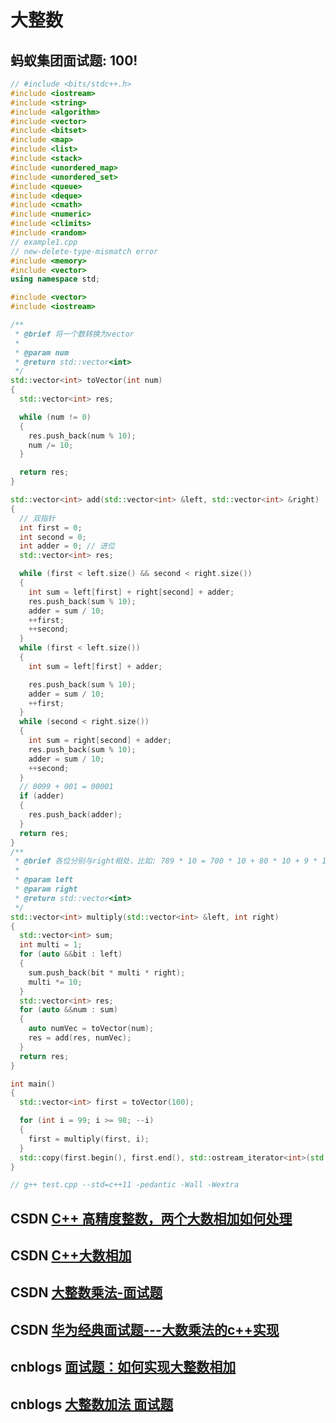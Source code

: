 # 大整数

## 蚂蚁集团面试题: 100!

```c++
// #include <bits/stdc++.h>
#include <iostream>
#include <string>
#include <algorithm>
#include <vector>
#include <bitset>
#include <map>
#include <list>
#include <stack>
#include <unordered_map>
#include <unordered_set>
#include <queue>
#include <deque>
#include <cmath>
#include <numeric>
#include <climits>
#include <random>
// example1.cpp
// new-delete-type-mismatch error
#include <memory>
#include <vector>
using namespace std;

#include <vector>
#include <iostream>

/**
 * @brief 将一个数转换为vector
 *
 * @param num
 * @return std::vector<int>
 */
std::vector<int> toVector(int num)
{
  std::vector<int> res;

  while (num != 0)
  {
    res.push_back(num % 10);
    num /= 10;
  }

  return res;
}

std::vector<int> add(std::vector<int> &left, std::vector<int> &right)
{
  // 双指针
  int first = 0;
  int second = 0;
  int adder = 0; // 进位
  std::vector<int> res;

  while (first < left.size() && second < right.size())
  {
    int sum = left[first] + right[second] + adder;
    res.push_back(sum % 10);
    adder = sum / 10;
    ++first;
    ++second;
  }
  while (first < left.size())
  {
    int sum = left[first] + adder;

    res.push_back(sum % 10);
    adder = sum / 10;
    ++first;
  }
  while (second < right.size())
  {
    int sum = right[second] + adder;
    res.push_back(sum % 10);
    adder = sum / 10;
    ++second;
  }
  // 0099 + 001 = 00001
  if (adder)
  {
    res.push_back(adder);
  }
  return res;
}
/**
 * @brief 各位分别与right相处，比如: 789 * 10 = 700 * 10 + 80 * 10 + 9 * 10
 *
 * @param left
 * @param right
 * @return std::vector<int>
 */
std::vector<int> multiply(std::vector<int> &left, int right)
{
  std::vector<int> sum;
  int multi = 1;
  for (auto &&bit : left)
  {
    sum.push_back(bit * multi * right);
    multi *= 10;
  }
  std::vector<int> res;
  for (auto &&num : sum)
  {
    auto numVec = toVector(num);
    res = add(res, numVec);
  }
  return res;
}

int main()
{
  std::vector<int> first = toVector(100);

  for (int i = 99; i >= 98; --i)
  {
    first = multiply(first, i);
  }
  std::copy(first.begin(), first.end(), std::ostream_iterator<int>(std::cout, " "));
}

// g++ test.cpp --std=c++11 -pedantic -Wall -Wextra

```



## CSDN [C++ 高精度整数，两个大数相加如何处理](https://blog.csdn.net/qq_36770641/article/details/88899812)



## CSDN [C++大数相加](https://blog.csdn.net/qq_1932568757/article/details/82754127)



## CSDN [大整数乘法-面试题](https://blog.csdn.net/weixin_42804808/article/details/109724408)



## CSDN [华为经典面试题---大数乘法的c++实现](https://blog.csdn.net/LucasDove/article/details/50728508)



## cnblogs [面试题：如何实现大整数相加](https://www.cnblogs.com/alimayun/p/12792454.html)



## cnblogs [大整数加法 面试题](https://www.cnblogs.com/meihao1203/p/8023524.html)

